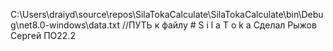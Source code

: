 C:\Users\draiyd\source\repos\SilaTokaCalculate\SilaTokaCalculate\bin\Debug\net8.0-windows\data.txt  //ПУТЬ к файлу #   S i l a T o k a  Сделал Рыжов Сергей ПО22.2 
 